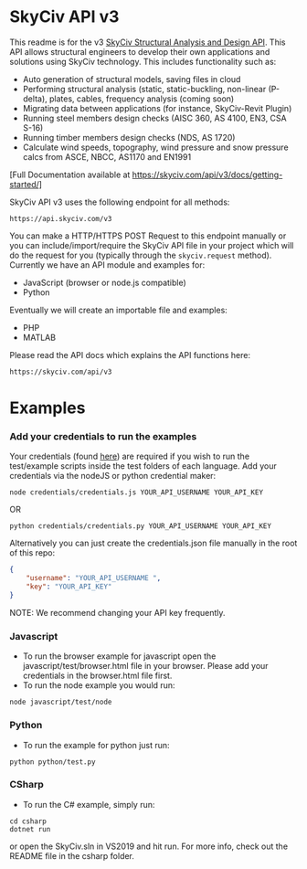 # SkyCiv API v3

This readme is for the v3 [SkyCiv Structural Analysis and Design API](https://platform.skyciv.com/account/api). This API allows structural engineers to develop their own applications and solutions using SkyCiv technology. This includes functionality such as:

* Auto generation of structural models, saving files in cloud
* Performing structural analysis (static, static-buckling, non-linear (P-delta), plates, cables, frequency analysis (coming soon)
* Migrating data between applications (for instance, SkyCiv-Revit Plugin)
* Running steel members design checks (AISC 360, AS 4100, EN3, CSA S-16)
* Running timber members design checks (NDS, AS 1720)
* Calculate wind speeds, topography, wind pressure and snow pressure calcs from ASCE, NBCC, AS1170 and EN1991

[Full Documentation available at https://skyciv.com/api/v3/docs/getting-started/]

SkyCiv API v3 uses the following endpoint for all methods:
```
https://api.skyciv.com/v3
```

You can make a HTTP/HTTPS POST Request to this endpoint manually or you can include/import/require the SkyCiv API file in your project which will do the request for you (typically through the `skyciv.request` method). Currently we have an API module and examples for:
* JavaScript (browser or node.js compatible)
* Python

Eventually we will create an importable file and examples:
* PHP
* MATLAB

Please read the API docs which explains the API functions here:
```
https://skyciv.com/api/v3
```

# Examples

### Add your credentials to run the examples
Your credentials (found [here](https://platform.skyciv.com/account/api)) are required if you wish to run the test/example scripts inside the test folders of each language. Add your credentials via the nodeJS or python credential maker:
```
node credentials/credentials.js YOUR_API_USERNAME YOUR_API_KEY
```
OR
```
python credentials/credentials.py YOUR_API_USERNAME YOUR_API_KEY
```

Alternatively you can just create the credentials.json file manually in the root of this repo:
```json
{
	"username": "YOUR_API_USERNAME ",
	"key": "YOUR_API_KEY"
}
```

NOTE: We recommend changing your API key frequently.

### Javascript
* To run the browser example for javascript open the javascript/test/browser.html file in your browser. Please add your credentials in the browser.html file first.
* To run the node example you would run:
```
node javascript/test/node
```

### Python
* To run the example for python just run:
```
python python/test.py
```

### CSharp
* To run the C# example, simply run:
```
cd csharp
dotnet run
```
or open the SkyCiv.sln in VS2019 and hit run. For more info, check out the README file in the csharp folder.